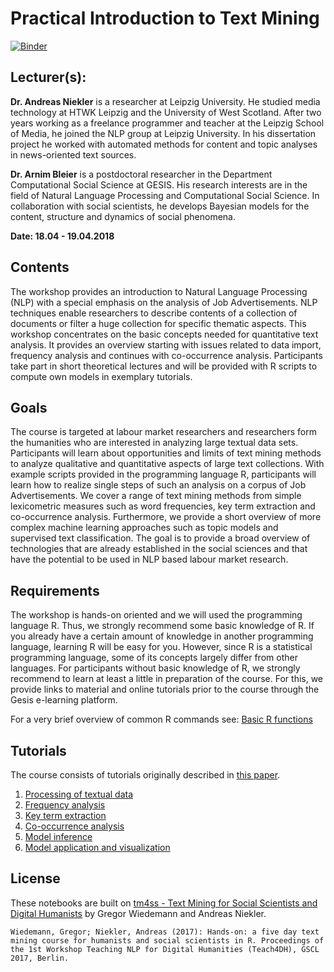 # Practical Introduction to Text Mining

[![Binder](https://notebooks.gesis.org/binder/badge.svg)](https://notebooks.gesis.org/binder/v2/gh/gesiscss/ptm/master?filepath=index.ipynb)


## Lecturer(s):
**Dr. Andreas Niekler** is a researcher at Leipzig University. He studied media technology at HTWK Leipzig and the University of West Scotland. After two years working as a freelance programmer and teacher at the Leipzig School of Media, he joined the NLP group at Leipzig University. In his dissertation project he worked with automated methods for content and topic analyses in news-oriented text sources.


**Dr. Arnim Bleier** is a postdoctoral researcher in the Department Computational Social Science at GESIS. His research interests are in the field of Natural Language Processing and Computational Social Science. In collaboration with social scientists, he develops Bayesian models for the content, structure and dynamics of social phenomena.

**Date: 18.04 - 19.04.2018**

## Contents

The workshop provides an introduction to Natural Language Processing (NLP) with a special emphasis on the analysis of Job Advertisements. NLP techniques enable researchers to describe contents of a collection of documents or filter a huge collection for specific thematic aspects. This workshop concentrates on the basic concepts needed for quantitative text analysis. It provides an overview starting with issues related to data import, frequency analysis and continues with co-occurrence analysis. Participants take part in short theoretical lectures and will be provided with R scripts to compute own models in exemplary tutorials.


## Goals

The course is targeted at labour market researchers and researchers form the humanities who are interested in analyzing large textual data sets.
Participants will learn about opportunities and limits of text mining methods to analyze qualitative and quantitative aspects of large text collections. With example scripts provided in the programming language R, participants will learn how to realize single steps of such an analysis on a corpus of Job Advertisements. We cover a range of text mining methods from simple lexicometric measures such as word frequencies, key term extraction and co-occurrence analysis. Furthermore, we provide a short overview of more complex machine learning approaches such as topic models and supervised text classification. The goal is to provide a broad overview of technologies that are already established in the social sciences and that have the potential to be used in NLP based labour market research.

## Requirements

The workshop is hands-on oriented and we will used the programming language R. Thus, we strongly recommend some basic knowledge of R.
If you already have a certain amount of knowledge in another programming language, learning R will be easy for you. However, since R is a statistical programming language, some of its concepts largely differ from other languages.
For participants without basic knowledge of R, we strongly recommend to learn at least a little in preparation of the course. For this, we provide links to material and online tutorials prior to the course through the Gesis e-learning platform.

For a very brief overview of common R commands see: [Basic R functions](tutorial_0.ipynb)

## Tutorials

The course consists of tutorials originally described in [this paper](http://gscl2017.dfki.de/proceedings.php). 

1. [Processing of textual data](tutorial_1.ipynb)
2. [Frequency analysis](tutorial_2.ipynb)
3. [Key term extraction](tutorial_3.ipynb)
4. [Co-occurrence analysis](tutorial_4.ipynb)
5. [Model inference](tutorial_5.ipynb)
6. [Model application and visualization](tutorial_6.ipynb)

## License

These notebooks are built on [tm4ss - Text Mining for Social Scientists and Digital Humanists](https://tm4ss.github.io/) by Gregor Wiedemann and Andreas Niekler.

```
Wiedemann, Gregor; Niekler, Andreas (2017): Hands-on: a five day text mining course for humanists and social scientists in R. Proceedings of the 1st Workshop Teaching NLP for Digital Humanities (Teach4DH), GSCL 2017, Berlin.
```
